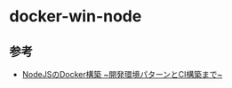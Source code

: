 # docker-win-node

## 参考
- [NodeJSのDocker構築 ~開発環境パターンとCI構築まで~](https://zenn.dev/dove/articles/d02f66cc0aa5c3)
